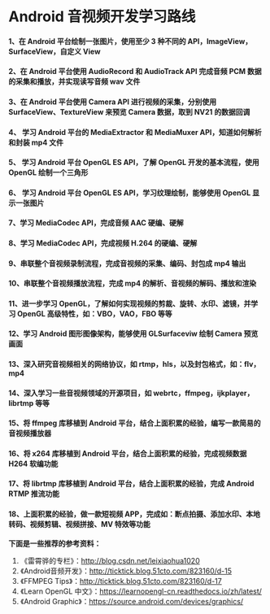 # Android 音视频开发学习路线

#### 1、在 Android 平台绘制一张图片，使用至少 3 种不同的 API，ImageView，SurfaceView，自定义 View

#### 2、在 Android 平台使用 AudioRecord 和 AudioTrack API 完成音频 PCM 数据的采集和播放，并实现读写音频 wav 文件

#### 3、在 Android 平台使用 Camera API 进行视频的采集，分别使用 SurfaceView、TextureView 来预览 Camera 数据，取到 NV21 的数据回调

#### 4、 学习 Android 平台的 MediaExtractor 和 MediaMuxer API，知道如何解析和封装 mp4 文件

#### 5、 学习 Android 平台 OpenGL ES API，了解 OpenGL 开发的基本流程，使用 OpenGL 绘制一个三角形

#### 6、 学习 Android 平台 OpenGL ES API，学习纹理绘制，能够使用 OpenGL 显示一张图片

#### 7、学习 MediaCodec API，完成音频 AAC 硬编、硬解

#### 8、学习 MediaCodec API，完成视频 H.264 的硬编、硬解

#### 9、串联整个音视频录制流程，完成音视频的采集、编码、封包成 mp4 输出

#### 10、串联整个音视频播放流程，完成 mp4 的解析、音视频的解码、播放和渲染

#### 11、进一步学习 OpenGL，了解如何实现视频的剪裁、旋转、水印、滤镜，并学习 OpenGL 高级特性，如：VBO，VAO，FBO 等等

#### 12、学习 Android 图形图像架构，能够使用 GLSurfaceviw 绘制 Camera 预览画面

#### 13、深入研究音视频相关的网络协议，如 rtmp，hls，以及封包格式，如：flv，mp4

#### 14、深入学习一些音视频领域的开源项目，如 webrtc，ffmpeg，ijkplayer，librtmp 等等

#### 15、将 ffmpeg 库移植到 Android 平台，结合上面积累的经验，编写一款简易的音视频播放器

#### 16、将 x264 库移植到 Android 平台，结合上面积累的经验，完成视频数据 H264 软编功能

#### 17、将 librtmp 库移植到 Android 平台，结合上面积累的经验，完成 Android RTMP 推流功能

#### 18、上面积累的经验，做一款短视频 APP，完成如：断点拍摄、添加水印、本地转码、视频剪辑、视频拼接、MV 特效等功能



**下面是一些推荐的参考资料：**

1. 《雷霄骅的专栏》：http://blog.csdn.net/leixiaohua1020
2. 《Android音频开发》：http://ticktick.blog.51cto.com/823160/d-15
3. 《FFMPEG Tips》：http://ticktick.blog.51cto.com/823160/d-17
4. 《Learn OpenGL 中文》：https://learnopengl-cn.readthedocs.io/zh/latest/
5. 《Android Graphic》：https://source.android.com/devices/graphics/
